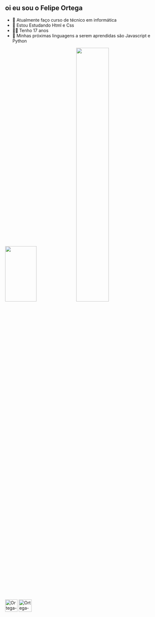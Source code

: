 ## oi eu sou o Felipe Ortega
- 🎲 Atualmente faço curso de  técnico em  informática
- 🧩 Estou Estudando Html e Css
- 🧑‍💻 Tenho 17 anos
- 🎩 Minhas  próximas linguagens a serem aprendidas são Javascript e Python

<div>
<img height="180em"  width="45%"  src="https://github-readme-stats.vercel.app/api?username=OrtegaDev01&show_icons=true&theme=dracula">
<img heigh="180em"  width="46%"src="https://github-readme-stats.vercel.app/api/top-langs/?username=OrtegaDev01&layout=compact&theme=dracula">
</div>

<div>
<img alt="Ortega-html" height="40" width="40" src="https://cdn.jsdelivr.net/gh/devicons/devicon@latest/icons/html5/html5-original-wordmark.svg" >
<img  alt="Ortega-css" height="40" width="42"  src="https://cdn.jsdelivr.net/gh/devicons/devicon@latest/icons/css3/css3-original-wordmark.svg">
</div>



